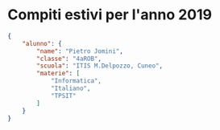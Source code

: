 # Compiti estivi per l'anno 2019

``` json
{   
    "alunno": {
        "name": "Pietro Jomini",
        "classe": "4aROB",
        "scuola": "ITIS M.Delpozzo, Cuneo",
        "materie": [
            "Informatica",
            "Italiano",
            "TPSIT"
        ]
    }
}
```
